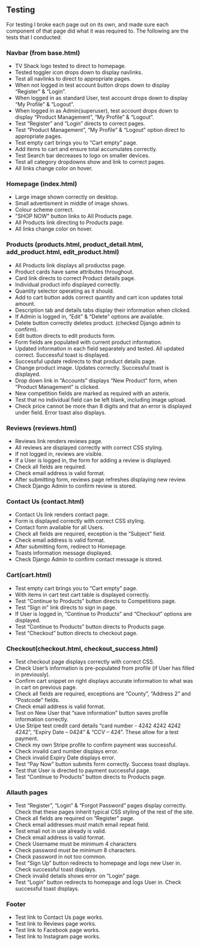 ## Testing
For testing I broke each page out on its own, and made sure each component of that page did what it was required to. The following are the tests that I conducted:

### Navbar (from base.html)
- TV Shack logo tested to direct to homepage.
- Tested toggler icon drops down to display navlinks.
- Test all navlinks to direct to appropriate pages.
- When not logged in test account button drops down to display “Register” & “Login”.
- When logged in as standard User, test account drops down to display “My Profile” & “Logout”.
- When logged in as Admin(superuser), test account drops down to display “Product Management”, “My Profile” & “Logout”.
- Test “Register” and “Login” directs to correct pages.
- Test “Product Management”, “My Profile” & “Logout” option direct to appropriate pages.
- Test empty cart brings you to “Cart empty” page.
- Add items to cart and ensure total accumulates correctly.
- Test Search bar decreases to logo on smaller devices.
- Test all category dropdowns show and link to correct pages.
- All links change color on hover.

### Homepage (index.html)
- Large image shown correctly on desktop.
- Small advertisment in middle of image shows.
- Colour scheme correct.
- "SHOP NOW" button links to All Products page.
- All Products link directing to Products page.
- All links change color on hover.

### Products (products.html, product_detail.html, add_product.html, edit_product.html)
- All Products link displays all productss page.
- Product cards have same attributes throughout.
- Card link directs to correct Product details page.
- Individual product info displayed correctly.
- Quantity selector operating as it should.
- Add to cart button adds correct quantity and cart icon updates total amount.
- Description tab and details tabs display their information when clicked.
- If Admin is logged in, “Edit” & “Delete” options are available.
- Delete button correctly deletes product. (checked Django admin to confirm).
- Edit button directs to edit products form.
- Form fields are populated with current product information.
- Updated information in each field separately and tested. All updated correct. Successful toast is displayed.
- Successful update redirects to that product details page.
- Change product image. Updates correctly. Successful toast is displayed.
- Drop down link in “Accounts” displays “New Product” form, when “Product Management” is clicked.
- New competition fields are marked as required with an asterix.
- Test that no individual field can be left blank, including image upload.
- Check price cannot be more than 8 digits and that an error is displayed under field. Error toast also displays. 

### Reviews (reviews.html)
- Reviews link renders reviews page.
- All reviews are displayed correctly with correct CSS styling.
- If not logged in, reviews are visible.
- If a User is logged in, the form for adding a review is displayed.
- Check all fields are required.
- Check email address is valid format.
- After submitting form, reviews page refreshes displaying new review.
- Check Django Admin to confirm review is stored.

### Contact Us (contact.html)
- Contact Us link renders contact page.
- Form is displayed correctly with correct CSS styling.
- Contact form available for all Users.
- Check all fields are required, exception is the “Subject” field.
- Check email address is valid format.
- After submitting form, redirect to Homepage.
- Toasts information message displayed.
- Check Django Admin to confirm contact message is stored.

### Cart(cart.html)
- Test empty cart brings you to “Cart empty” page.
- With items in cart test cart table is displayed correctly.
- Test “Continue to Products” button directs to Competitions page.
- Test “Sign in” link directs to sign in page.
- If User is logged in, “Continue to Products” and “Checkout” options are displayed.
- Test “Continue to Products” button directs to Products page.
- Test “Checkout” button directs to checkout page.

### Checkout(checkout.html, checkout_success.html)
- Test checkout page displays correctly with correct CSS.
- Check User’s information is pre-populated from profile (if User has filled in previously).
- Confirm cart snippet on right displays accurate information to what was in cart on previous page.
- Check all fields are required, exceptions are “County”, “Address 2” and “Postcode” fields.
- Check email address is valid format.
- Test on New User that “save information” button saves profile information correctly.
- Use Stripe test credit card details “card number - 4242 4242 4242 4242”, “Expiry Date – 0424” & “CCV – 424”. These allow for a test payment.
- Check my own Stripe profile to confirm payment was successful.
- Check invalid card number displays error.
- Check invalid Expiry Date displays error.
- Test “Pay Now” button submits form correctly. Success toast displays.
- Test that User is directed to payment successful page.
- Test “Continue to Products” button directs to Products page.

### Allauth pages
- Test “Register”, “Login” & “Forgot Password”  pages display correctly. Check that these pages inherit typical CSS styling of the rest of the site.
- Check all fields are required on “Register” page.
- Check email addresses must match email repeat field.
- Test email not in use already is valid.
- Check email address is valid format.
- Check Username must be minimum 4 characters
- Check password must be minimum 8 characters.
- Check password in not too common.
- Test “Sign Up” button redirects to homepage and logs new User in. Check successful toast displays.
- Check invalid details shows error on “Login” page.
- Test “Login” button redirects to homepage and logs User in. Check successful toast displays.

### Footer
- Test link to Contact Us page works.
- Test link to Reviews page works.
- Test link to Facebook page works.
- Test link to Instagram page works.